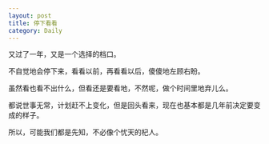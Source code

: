 ```yaml
---
layout: post
title: 停下看看
category: Daily
---
```


又过了一年，又是一个选择的档口。  

不自觉地会停下来，看看以前，再看看以后，傻傻地左顾右盼。  

虽然看也看不出什么，但看还是要看地，不然呢，做个时间里地弃儿么。     

都说世事无常，计划赶不上变化，但是回头看来，现在也基本都是几年前决定要变成的样子。     

所以，可能我们都是先知，不必像个忧天的杞人。  


